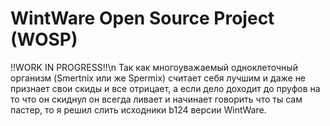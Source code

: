 # WintWare Open Source Project (WOSP)
!!WORK IN PROGRESS!!\n
Так как многоуважаемый одноклеточный организм (Smertnix или же Spermix) считает себя лучшим и даже не признает свои скиды и все отрицает, а если дело доходит до пруфов на то что он скиднул он всегда ливает и начинает говорить что ты сам пастер, то я решил слить исходники b124 версии WintWare.
